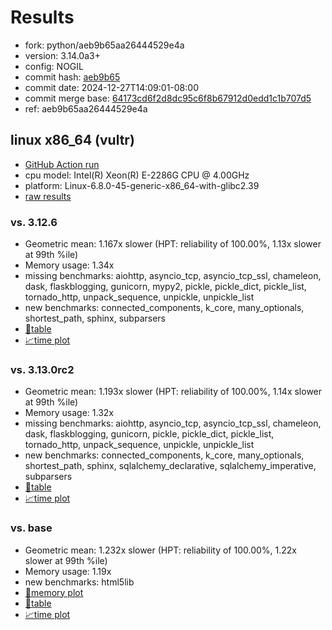 # Results

- fork: python/aeb9b65aa26444529e4a
- version: 3.14.0a3+
- config: NOGIL
- commit hash: [aeb9b65](https://github.com/python/cpython/commit/aeb9b65)
- commit date: 2024-12-27T14:09:01-08:00
- commit merge base: [64173cd6f2d8dc95c6f8b67912d0edd1c1b707d5](https://github.com/python/cpython/commit/64173cd6f2d8dc95c6f8b67912d0edd1c1b707d5)
- ref: aeb9b65aa26444529e4a

## linux x86_64 (vultr)

- [GitHub Action run](https://github.com/facebookexperimental/free-threading-benchmarking/actions/runs/12522108045)
- cpu model: Intel(R) Xeon(R) E-2286G CPU @ 4.00GHz
- platform: Linux-6.8.0-45-generic-x86_64-with-glibc2.39
- [raw results](bm-20241227-vultr-x86_64-python-aeb9b65aa26444529e4a-3.14.0a3%2B-aeb9b65.json)

### vs. 3.12.6

- Geometric mean: 1.167x slower (HPT: reliability of 100.00%, 1.13x slower at 99th %ile)
- Memory usage: 1.34x
- missing benchmarks: aiohttp, asyncio_tcp, asyncio_tcp_ssl, chameleon, dask, flaskblogging, gunicorn, mypy2, pickle, pickle_dict, pickle_list, tornado_http, unpack_sequence, unpickle, unpickle_list
- new benchmarks: connected_components, k_core, many_optionals, shortest_path, sphinx, subparsers
- [📄table](bm-20241227-vultr-x86_64-python-aeb9b65aa26444529e4a-3.14.0a3%2B-aeb9b65-vs-3.12.6.md)
- [📈time plot](bm-20241227-vultr-x86_64-python-aeb9b65aa26444529e4a-3.14.0a3%2B-aeb9b65-vs-3.12.6.svg)

### vs. 3.13.0rc2

- Geometric mean: 1.193x slower (HPT: reliability of 100.00%, 1.14x slower at 99th %ile)
- Memory usage: 1.32x
- missing benchmarks: aiohttp, asyncio_tcp, asyncio_tcp_ssl, chameleon, dask, flaskblogging, gunicorn, pickle, pickle_dict, pickle_list, tornado_http, unpack_sequence, unpickle, unpickle_list
- new benchmarks: connected_components, k_core, many_optionals, shortest_path, sphinx, sqlalchemy_declarative, sqlalchemy_imperative, subparsers
- [📄table](bm-20241227-vultr-x86_64-python-aeb9b65aa26444529e4a-3.14.0a3%2B-aeb9b65-vs-3.13.0rc2.md)
- [📈time plot](bm-20241227-vultr-x86_64-python-aeb9b65aa26444529e4a-3.14.0a3%2B-aeb9b65-vs-3.13.0rc2.svg)

### vs. base

- Geometric mean: 1.232x slower (HPT: reliability of 100.00%, 1.22x slower at 99th %ile)
- Memory usage: 1.19x
- new benchmarks: html5lib
- [🧠memory plot](bm-20241227-vultr-x86_64-python-aeb9b65aa26444529e4a-3.14.0a3%2B-aeb9b65-vs-base-mem.svg)
- [📄table](bm-20241227-vultr-x86_64-python-aeb9b65aa26444529e4a-3.14.0a3%2B-aeb9b65-vs-base.md)
- [📈time plot](bm-20241227-vultr-x86_64-python-aeb9b65aa26444529e4a-3.14.0a3%2B-aeb9b65-vs-base.svg)

